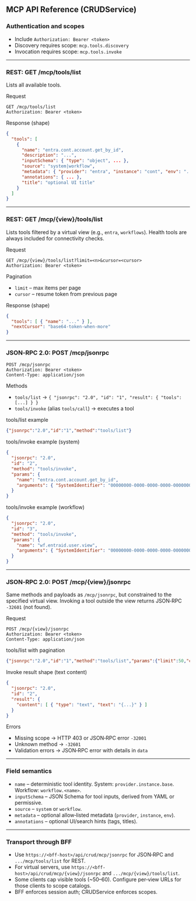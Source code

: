 ## MCP API Reference (CRUDService)

### Authentication and scopes
- Include `Authorization: Bearer <token>`
- Discovery requires scope: `mcp.tools.discovery`
- Invocation requires scope: `mcp.tools.invoke`

---

### REST: GET /mcp/tools/list
Lists all available tools.

Request
```
GET /mcp/tools/list
Authorization: Bearer <token>
```

Response (shape)
```json
{
  "tools": [
    {
      "name": "entra.cont.account.get_by_id",
      "description": "...",
      "inputSchema": { "type": "object", ... },
      "source": "system|workflow",
      "metadata": { "provider": "entra", "instance": "cont", "env": "..." },
      "annotations": { ... },
      "title": "optional UI title"
    }
  ]
}
```

---

### REST: GET /mcp/{view}/tools/list
Lists tools filtered by a virtual view (e.g., `entra`, `workflows`). Health tools are always included for connectivity checks.

Request
```
GET /mcp/{view}/tools/list?limit=<n>&cursor=<cursor>
Authorization: Bearer <token>
```

Pagination
- `limit` – max items per page
- `cursor` – resume token from previous page

Response (shape)
```json
{
  "tools": [ { "name": "..." } ],
  "nextCursor": "base64-token-when-more"
}
```

---

### JSON‑RPC 2.0: POST /mcp/jsonrpc
```
POST /mcp/jsonrpc
Authorization: Bearer <token>
Content-Type: application/json
```

Methods
- `tools/list` → `{ "jsonrpc": "2.0", "id": "1", "result": { "tools": [...] } }`
- `tools/invoke` (alias `tools/call`) → executes a tool

tools/list example
```json
{"jsonrpc":"2.0","id":"1","method":"tools/list"}
```

tools/invoke example (system)
```json
{
  "jsonrpc": "2.0",
  "id": "2",
  "method": "tools/invoke",
  "params": {
    "name": "entra.cont.account.get_by_id",
    "arguments": { "SystemIdentifier": "00000000-0000-0000-0000-000000000000" }
  }
}
```

tools/invoke example (workflow)
```json
{
  "jsonrpc": "2.0",
  "id": "3",
  "method": "tools/invoke",
  "params": {
    "name": "wf.entraid.user.view",
    "arguments": { "SystemIdentifier": "00000000-0000-0000-0000-000000000000" }
  }
}
```

---

### JSON‑RPC 2.0: POST /mcp/{view}/jsonrpc
Same methods and payloads as `/mcp/jsonrpc`, but constrained to the specified virtual view. Invoking a tool outside the view returns JSON‑RPC `-32601` (not found).

Request
```
POST /mcp/{view}/jsonrpc
Authorization: Bearer <token>
Content-Type: application/json
```

tools/list with pagination
```json
{"jsonrpc":"2.0","id":"1","method":"tools/list","params":{"limit":50,"cursor":null}}
```

Invoke result shape (text content)
```json
{
  "jsonrpc": "2.0",
  "id": "2",
  "result": {
    "content": [ { "type": "text", "text": "{...}" } ]
  }
}
```

Errors
- Missing scope → HTTP 403 or JSON‑RPC error `-32001`
- Unknown method → `-32601`
- Validation errors → JSON‑RPC error with details in `data`

---

### Field semantics
- `name` – deterministic tool identity. System: `provider.instance.base`. Workflow: `workflow.<name>`.
- `inputSchema` – JSON Schema for tool inputs, derived from YAML or permissive.
- `source` – `system` or `workflow`.
- `metadata` – optional allow‑listed metadata (`provider`, `instance`, `env`).
- `annotations` – optional UI/search hints (tags, titles).

---

### Transport through BFF
- Use `https://<bff-host>/api/crud/mcp/jsonrpc` for JSON‑RPC and `.../mcp/tools/list` for REST.
- For virtual servers, use `https://<bff-host>/api/crud/mcp/{view}/jsonrpc` and `.../mcp/{view}/tools/list`.
- Some clients cap visible tools (~50–60). Configure per‑view URLs for those clients to scope catalogs.
- BFF enforces session auth; CRUDService enforces scopes.


